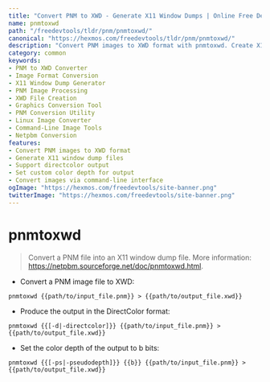 ```yaml
---
title: "Convert PNM to XWD - Generate X11 Window Dumps | Online Free DevTools by Hexmos"
name: pnmtoxwd
path: "/freedevtools/tldr/pnm/pnmtoxwd/"
canonical: "https://hexmos.com/freedevtools/tldr/pnm/pnmtoxwd/"
description: "Convert PNM images to XWD format with pnmtoxwd. Create X11 Window Dump files for graphics processing. Free online tool, no registration required."
category: common
keywords:
- PNM to XWD Converter
- Image Format Conversion
- X11 Window Dump Generator
- PNM Image Processing
- XWD File Creation
- Graphics Conversion Tool
- PNM Conversion Utility
- Linux Image Converter
- Command-Line Image Tools
- Netpbm Conversion
features:
- Convert PNM images to XWD format
- Generate X11 window dump files
- Support directcolor output
- Set custom color depth for output
- Convert images via command-line interface
ogImage: "https://hexmos.com/freedevtools/site-banner.png"
twitterImage: "https://hexmos.com/freedevtools/site-banner.png"
---
```


# pnmtoxwd

> Convert a PNM file into an X11 window dump file.
> More information: <https://netpbm.sourceforge.net/doc/pnmtoxwd.html>.

- Convert a PNM image file to XWD:

`pnmtoxwd {{path/to/input_file.pnm}} > {{path/to/output_file.xwd}}`

- Produce the output in the DirectColor format:

`pnmtoxwd {{[-d|-directcolor]}} {{path/to/input_file.pnm}} > {{path/to/output_file.xwd}}`

- Set the color depth of the output to b bits:

`pnmtoxwd {{[-ps|-pseudodepth]}} {{b}} {{path/to/input_file.pnm}} > {{path/to/output_file.xwd}}`
